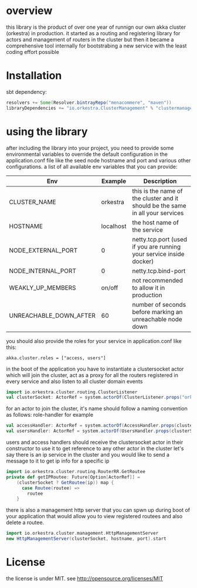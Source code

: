 # overview
this library is the product of over one year of runnign our own akka cluster (orkestra) in production. it started as a routing and registering library for actors and management of routers in the cluster but then it became a comprehensive tool internally for bootstrabing a new service with the least coding effort possible

# Installation
sbt dependency:
```sbt
resolvers += Some(Resolver.bintrayRepo("menacommere", "maven"))
libraryDependencies += "io.orkestra.ClusterManagement" % "clustermanagement_2.11" % "2.0"
```

# using the library
after including the library into your project, you need to provide some environmental variables to override the default configuration in the application.conf file like the seed node hostname and port and various other configurations.
a list of all available env variables that you can provide:

Env | Example | Description
--- | ------- | -----------
CLUSTER_NAME | orkestra | this is the name of the cluster and it should be the same in all your services
HOSTNAME | localhost | the host name of the service
NODE_EXTERNAL_PORT | 0 | netty.tcp.port (used if you are running your service inside docker)
NODE_INTERNAL_PORT | 0 | netty.tcp.bind-port
WEAKLY_UP_MEMBERS | on/off | not recommended to allow it in production
UNREACHABLE_DOWN_AFTER | 60 | number of seconds before marking an unreachable node down

you should also provide the roles for your service in application.conf like this:
```
akka.cluster.roles = ["access, users"]
```
in the boot of the application you have to instantiate a clustersocket actor which will join the cluster, act as a proxy for all the routers registered in every service and also listen to all cluster domain events
```scala
import io.orkestra.cluster.routing.ClusterListener
val clusterSocket: ActorRef = system.actorOf(ClusterListener.props("orkestra"), "cluster-socket")
```
for an actor to join the cluster, it's name should follow a naming convention as follows: role-handler
for example
```scala
val accessHandler: ActorRef = system.actorOf(AccessHandler.props(clusterSocket), "access-handler")
val usersHandler: ActorRef = system.actorOf(UsersHandler.props(clusterSocket), "users-handler")
```
users and access handlers should receive the clustersocket actor in their constructor to use it to get reference to any other actor in the cluster
let's say there is an ip service in the cluster and you would like to send a message to it to get ip info for a specific ip
```scala
import io.orkestra.cluster.routing.RouterRR.GetRoutee
private def getIPRoutee: Future[Option[ActorRef]] =
    (clusterSocket ? GetRoutee(ip)) map {
      case Routee(routee) =>
        routee
    }
```

there is also a management http server that you can spwn up during boot of your application that would allow you to view registered routees and
also delete a routee.
```scala
import io.orkestra.cluster.management.HttpManagementServer
new HttpManagementServer(clusterSocket, hostname, port).start
```

# License
the license is under MIT. see http://opensource.org/licenses/MIT